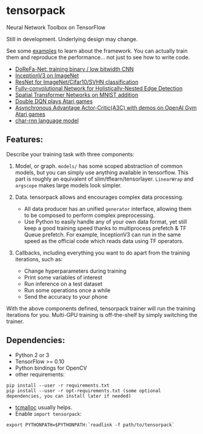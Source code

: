 # tensorpack
Neural Network Toolbox on TensorFlow

Still in development. Underlying design may change.

See some [examples](examples) to learn about the framework.
You can actually train them and reproduce the performance... not just to see how to write code.

+ [DoReFa-Net: training binary / low bitwidth CNN](examples/DoReFa-Net)
+ [InceptionV3 on ImageNet](examples/Inception/inceptionv3.py)
+ [ResNet for ImageNet/Cifar10/SVHN classification](examples/ResNet)
+ [Fully-convolutional Network for Holistically-Nested Edge Detection](examples/HED)
+ [Spatial Transformer Networks on MNIST addition](examples/SpatialTransformer)
+ [Double DQN plays Atari games](examples/Atari2600)
+ [Asynchronous Advantage Actor-Critic(A3C) with demos on OpenAI Gym Atari games](examples/OpenAIGym)
+ [char-rnn language model](examples/char-rnn)

## Features:

Describe your training task with three components:

1. Model, or graph. `models/` has some scoped abstraction of common models, but you can simply use
	 anything available in tensorflow. This part is roughly an equivalent of slim/tflearn/tensorlayer.
	`LinearWrap` and `argscope` makes large models look simpler.

2. Data. tensorpack allows and encourages complex data processing.

	+ All data producer has an unified `generator` interface, allowing them to be composed to perform complex preprocessing.
	+ Use Python to easily handle any of your own data format, yet still keep a good training speed thanks to multiprocess prefetch & TF Queue prefetch.
	For example, InceptionV3 can run in the same speed as the official code which reads data using TF operators.

3. Callbacks, including everything you want to do apart from the training iterations, such as:
	+ Change hyperparameters during training
	+ Print some variables of interest
	+ Run inference on a test dataset
	+ Run some operations once a while
	+ Send the accuracy to your phone

With the above components defined, tensorpack trainer will run the training iterations for you.
Multi-GPU training is off-the-shelf by simply switching the trainer.

## Dependencies:

+ Python 2 or 3
+ TensorFlow >= 0.10
+ Python bindings for OpenCV
+ other requirements:
```
pip install --user -r requirements.txt
pip install --user -r opt-requirements.txt (some optional dependencies, you can install later if needed)
```
+ [tcmalloc](http://goog-perftools.sourceforge.net/doc/tcmalloc.html) usually helps.
+ Enable `import tensorpack`:
```
export PYTHONPATH=$PYTHONPATH:`readlink -f path/to/tensorpack`
```
